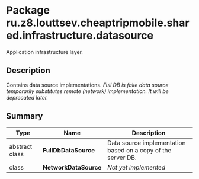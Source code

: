 # Package ru.z8.louttsev.cheaptripmobile.shared.infrastructure.datasource

Application infrastructure layer.

## Description

Contains data source implementations.
*Full DB is fake data source temporarily substitutes remote (network) implementation.*
*It will be deprecated later.* 

## Summary

Type                  | Name                            | Description
----------------------|---------------------------------|-----------------------------------------------------
abstract class        | **FullDbDataSource**            | Data source implementation based on a copy of the server DB.
class                 | **NetworkDataSource**           | *Not yet implemented*